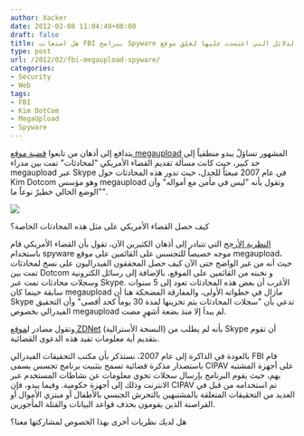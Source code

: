 ```yaml
---
author: Xacker
date: 2012-02-08 11:04:49+00:00
draft: false
title: هل استعانت FBI ببرامج Spyware لجمع الدلائل التي اعتمدت عليها لغلق موقع MegaUpload؟
type: post
url: /2012/02/fbi-megaupload-spyware/
categories:
- Security
- Web
tags:
- FBI
- Kim DotCom
- MegaUpload
- Spyware
---
```


يتدافع إلى أذهان من تابعوا [قضية موقع megaupload](http://www.it-scoop.com/2012/01/megaupload-shutdown/) المشهور تساؤلٌ يبدو منطقياً إلى حد كبير، حيث كانت مسألة تقديم القضاء الأمريكي "لمحادثات" تمت بين مدراء megaupload عبر Skype في عام 2007 مبعثاً للجدل، حيث تدور هذه المحادثات حول Kim Dotcom وهو مؤسس megaupload وتقول بأنه "ليس في مأمن مع أمواله" وأن "الوضع الحالي خطيرٌ نوعاً ما".




[![](http://www.it-scoop.com/wp-content/uploads/2012/02/megaupload-closed.png)
](http://www.it-scoop.com/wp-content/uploads/2012/02/megaupload-closed.png)




كيف حصل القضاء الأمريكي على مثل هذه المحادثات الخاصة؟




[النظرية الأرجح](http://news.cnet.com/8301-31001_3-57368523-261/feds-we-obtained-megaupload-conversations-with-search-warrant/) التي تتبادر إلى أذهان الكثيرين الآن، تقول بأن القضاء الأمريكي قام باستخدام spyware موجه خصيصاً للتجسس على القائمين على موقع megaupload، حيث أنه من غير الواضح حتى الآن كيف حصل المحققون الفيدراليون على نسخ لمحادثات تمت بين Dotcom و نخبته من القائمين على الموقع، بالإضافة إلى رسائل الكترونية وسجلات محادثات تمت عبر Skype. الأغرب أن بعض هذه المحادثات تعود إلى 5 سنوات سابقة حينما كان megaupload مازال في خطواته الأولى، والمفارقة المضحكة هنا أن Skype تدعي بأن "سجلات المحادثات يتم تخزينها لمدة 30 يوماً كحد أقصى" وأن التحقيق الفيدرالي بخصوص megaupload لم يبدأ إلا منذ بضعة أشهرٍ مضت.




وتقول مصادر ل[موقع ZDNet](http://www.zdnet.com.au/did-the-fbi-use-spyware-on-megaupload-339330785.htm) (النسخة الأسترالية) بأنه لم يطلب من Skype أن تقوم بتقديم أية معلومات تفيد هذه الدعوى القضائية.




بالعودة في الذاكرة إلى عام 2007، نستذكر بأن مكتب التحقيقات الفيدرالي FBI قام باستصدار مذكرة قضائية تسمح بتثبيت برنامج تجسس يسمى CIPAV على أجهزة المشتبه بهم، حيث يقوم البرنامج بإرسال سجلات تحوي معلومات عن نشاطات المستخدم عبر الانترنت وذلك إلى أجهزة حكومية. وفيما يبدو، فإن CIPAV تم استخدامه من قبل في العديد من التحقيقات المتعلقة بالمشتبهين بالتحرش الجنسي بالأطفال أو مبتزي الأموال أو القراصنة الذين يقومون بحذف قواعد البيانات والقتلة المأجورين.




هل لديك نظريات أخرى بهذا الخصوص لمشاركتها معنا؟

